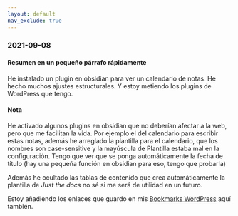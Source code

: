 ```yaml
---
layout: default
nav_exclude: true
---
```

### 2021-09-08

#### Resumen en un pequeño párrafo rápidamente
He instalado un plugin en obsidian para ver un calendario de notas. He hecho muchos ajustes estructurales. Y estoy metiendo los plugins de WordPress que tengo.

#### Nota
He activado algunos plugins en obsidian que no deberían afectar a la web, pero que me facilitan la vida. Por ejemplo el del calendario para escribir estas notas, además he arreglado la plantilla para el calendario, que los nombres son case-sensitive y la mayúscula de Plantilla estaba mal en la configuración. Tengo que ver que se ponga automáticamente la fecha de título (hay una pequeña función en obsidian para eso, tengo que probarla)

Además he ocultado las tablas de contenido que crea automáticamente la plantilla de _Just the docs_ no sé si me será de utilidad en un futuro.

Estoy añadiendo los enlaces que guardo en mis [Bookmarks WordPress](../Notas/bookmarks_wordpress.md) aquí también.